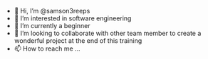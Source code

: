 - 👋 Hi, I’m @samson3reeps
- 👀 I’m interested in software engineering  
- 🌱 I’m currently a beginner
- 💞️ I’m looking to collaborate with other team member to create a wonderful project at the end of this training 
- 📫 How to reach me ...

<!---
samson3reeps/samson3reeps is a ✨ special ✨ repository because its `README.md` (this file) appears on your GitHub profile.
You can click the Preview link to take a look at your changes.
--->
